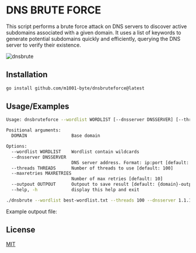 
# DNS BRUTE FORCE

This script performs a brute force attack on DNS servers to discover active subdomains associated with a given domain. It uses a list of keywords to generate potential subdomains quickly and efficiently, querying the DNS server to verify their existence.

![dnsbrute](https://i.imgur.com/OFRvL56.png)


## Installation
```bash
go install github.com/m1001-byte/dnsbruteforce@latest
```

    
## Usage/Examples

```bash
Usage: dnsbruteforce --wordlist WORDLIST [--dnsserver DNSSERVER] [--threads THREADS] [--maxretries MAXRETRIES] [--outpout OUTPOUT] DOMAIN

Positional arguments:
  DOMAIN                 Base domain

Options:
  --wordlist WORDLIST    Wordlist contain wildcards
  --dnsserver DNSSERVER
                         DNS server address. Format: ip:port [default: 1.1.1.1:53]
  --threads THREADS      Number of threads to use [default: 100]
  --maxretries MAXRETRIES
                         Number of max retries [default: 10]
  --outpout OUTPOUT      Outpout to save result [default: {domain}-outpout.txt]
  --help, -h             display this help and exit 
```

```bash
./dnsbrute --wordlist best-wordlist.txt --threads 100 --dnsserver 1.1.1.1:53 "google.com"
```
Example outpout file:




## License

[MIT](https://choosealicense.com/licenses/mit/)
